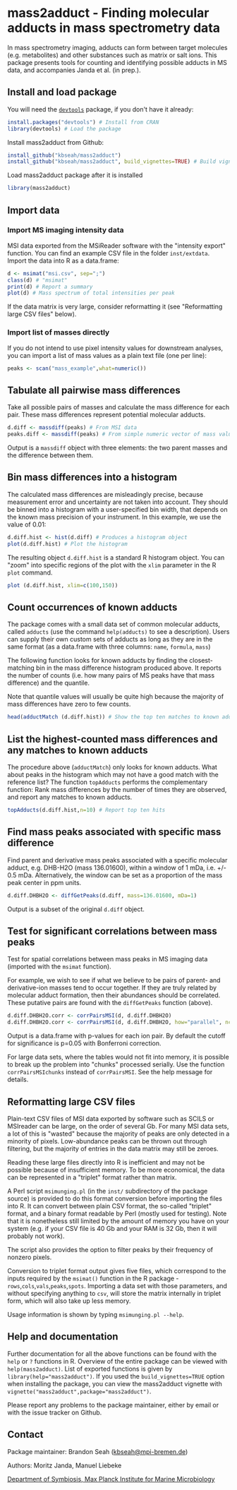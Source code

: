 # mass2adduct - Finding molecular adducts in mass spectrometry data

In mass spectrometry imaging, adducts can form between target molecules (e.g. metabolites) and other substances such as matrix or salt ions. This package presents tools for counting and identifying possible adducts in MS data, and accompanies Janda et al. (in prep.).

## Install and load package

You will need the [`devtools`](https://cran.r-project.org/web/packages/devtools/index.html) package, if you don't have it already:

```R
install.packages("devtools") # Install from CRAN
library(devtools) # Load the package
```

Install mass2adduct from Github:

```R
install_github("kbseah/mass2adduct")
install_github("kbseah/mass2adduct", build_vignettes=TRUE) # Build vignette "mass2adduct" (not done by default)
```

Load mass2adduct package after it is installed

```R
library(mass2adduct)
```

## Import data

### Import MS imaging intensity data

MSI data exported from the MSiReader software with the "intensity export" function. You can find an example CSV file in the folder `inst/extdata`. Import the data into R as a data.frame:

```R
d <- msimat("msi.csv", sep=";")
class(d) # "msimat"
print(d) # Report a summary
plot(d) # Mass spectrum of total intensities per peak
```

If the data matrix is very large, consider reformatting it (see "Reformatting large CSV files" below).

### Import list of masses directly

If you do not intend to use pixel intensity values for downstream analyses, you can import a list of mass values as a plain text file (one per line):

```R
peaks <- scan("mass_example",what=numeric())
```

## Tabulate all pairwise mass differences

Take all possible pairs of masses and calculate the mass difference for each pair. These mass differences represent potential molecular adducts. 

```R
d.diff <- massdiff(peaks) # From MSI data
peaks.diff <- massdiff(peaks) # From simple numeric vector of mass values
```

Output is a `massdiff` object with three elements: the two parent masses and the difference between them.

## Bin mass differences into a histogram

The calculated mass differences are misleadingly precise, because measurement error and uncertainty are not taken into account. They should be binned into a histogram with a user-specified bin width, that depends on the known mass precision of your instrument. In this example, we use the value of 0.01:

```R
d.diff.hist <- hist(d.diff) # Produces a histogram object
plot(d.diff.hist) # Plot the histogram
```

The resulting object `d.diff.hist` is a standard R histogram object. You can "zoom" into specific regions of the plot with the `xlim` parameter in the R `plot` command.

```R
plot (d.diff.hist, xlim=c(100,150))
```

## Count occurrences of known adducts

The package comes with a small data set of common molecular adducts, called `adducts` (use the command `help(adducts)` to see a description). Users can supply their own custom sets of adducts as long as they are in the same format (as a data.frame with three columns: `name`, `formula`, `mass`)

The following function looks for known adducts by finding the closest-matching bin in the mass difference histogram produced above. It reports the number of counts (i.e. how many pairs of MS peaks have that mass difference) and the quantile.

Note that quantile values will usually be quite high because the majority of mass differences have zero to few counts.

```R
head(adductMatch (d.diff.hist)) # Show the top ten matches to known adducts
```

## List the highest-counted mass differences and any matches to known adducts

The procedure above (`adductMatch`) only looks for known adducts. What about peaks in the histogram which may not have a good match with the reference list? The function `topAdducts` performs the complementary function: Rank mass differences by the number of times they are observed, and report any matches to known adducts.

```R
topAdducts(d.diff.hist,n=10) # Report top ten hits
```

## Find mass peaks associated with specific mass difference

Find parent and derivative mass peaks associated with a specific molecular adduct, e.g. DHB-H2O (mass 136.01600), within a window of 1 mDa, i.e. +/- 0.5 mDa. Alternatively, the window can be set as a proportion of the mass peak center in ppm units.

```R
d.diff.DHBH2O <- diffGetPeaks(d.diff, mass=136.01600, mDa=1)
```

Output is a subset of the original `d.diff` object.

## Test for significant correlations between mass peaks

Test for spatial correlations between mass peaks in MS imaging data (imported with the `msimat` function).

For example, we wish to see if what we believe to be pairs of parent- and derivative-ion masses tend to occur together. If they are truly related by molecular adduct formation, then their abundances should be correlated. These putative pairs are found with the `diffGetPeaks` function (above).

```R
d.diff.DHBH2O.corr <- corrPairsMSI(d, d.diff.DHBH2O)
d.diff.DHBH2O.corr <- corrPairsMSI(d, d.diff.DHBH2O, how="parallel", ncores=4) # If using a Unix system, code can be parallelized
```

Output is a data.frame with p-values for each ion pair. By default the cutoff for significance is p=0.05 with Bonferroni correction.

For large data sets, where the tables would not fit into memory, it is possible to break up the problem into "chunks" processed serially. Use the function `corrPairsMSIchunks` instead of `corrPairsMSI`. See the help message for details.

## Reformatting large CSV files

Plain-text CSV files of MSI data exported by software such as SCILS or MSIreader can be large, on the order of several Gb. For many MSI data sets, a lot of this is "wasted" because the majority of peaks are only detected in a minority of pixels. Low-abundance peaks can be thrown out through filtering, but the majority of entries in the data matrix may still be zeroes.

Reading these large files directly into R is inefficient and may not be possible because of insufficient memory. To be more economical, the data can be represented in a "triplet" format rather than matrix.

A Perl script `msimunging.pl` (in the `inst/` subdirectory of the package source) is provided to do this format conversion before importing the files into R. It can convert between plain CSV format, the so-called "triplet" format, and a binary format readable by Perl (mostly used for testing). Note that it is nonetheless still limited by the amount of memory you have on your system (e.g. if your CSV file is 40 Gb and your RAM is 32 Gb, then it will probably not work).

The script also provides the option to filter peaks by their frequency of nonzero pixels.

Conversion to triplet format output gives five files, which correspond to the inputs required by the `msimat()` function in the R package - `rows`,`cols`,`vals`,`peaks`,`spots`. Importing a data set with those parameters, and without specifying anything to `csv`, will store the matrix internally in triplet form, which will also take up less memory.

Usage information is shown by typing `msimunging.pl --help`.

## Help and documentation

Further documentation for all the above functions can be found with the `help` or `?` functions in R. Overview of the entire package can be viewed with `help(mass2adduct)`. List of exported functions is given by `library(help="mass2adduct")`. If you used the `build_vignettes=TRUE` option when installing the package, you can view the mass2adduct vignette with `vignette("mass2adduct",package="mass2adduct")`.

Please report any problems to the package maintainer, either by email or with the issue tracker on Github.

## Contact

Package maintainer: Brandon Seah (kbseah@mpi-bremen.de)

Authors: Moritz Janda, Manuel Liebeke

[Department of Symbiosis, Max Planck Institute for Marine Microbiology](https://www.mpi-bremen.de/en/Department-of-Symbiosis.html)



